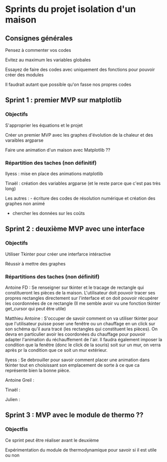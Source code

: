 # **Sprints du projet isolation d'un maison**

## **Consignes générales**

Pensez à commenter vos codes

Evitez au maximum les variables globales

Essayez de faire des codes avec uniquement des fonctions pour pouvoir créer des modules

Il faudrait autant que possible qu'on fasse nos propres codes

## **Sprint 1 : premier MVP sur matplotlib**

### Objectifs 

S'approprier les équations et le projet

Créer un premier MVP avec les graphes d'évolution de la chaleur et des varaibles argparse

Faire une animation d'un maison avec Matplotlib ??

### Répartition des taches (non définitif)

Ilyess : mise en place des animations matplotlib

Tinaël : création des variables argparse (et le reste parce que c'est pas très long)

Les autres : - écriture des codes de résolution numérique et création des graphes non animé

- chercher les données sur les coûts

## **Sprint 2 : deuxième MVP avec une interface**
 
### Objectifs

Utiliser Tkinter pour créer une interfarce intéractive

Réussir à mettre des graphes

### Répartitions des taches (non définitif)

Antoine FD : Se renseigner sur tkinter et le tracage de rectangle qui constitueront les pièces de la maison. L'utilisateur doit pouvoir tracer ses propres rectangles directement sur l'interface et on doit pouvoir récupérer les coordonnées de ce rectangle (Il me semble avoir vu une fonction tkinter get_cursor qui peut être utile)

Matthieu Antoine : S'occuper de savoir comment on va utiliser tkinter pour que l'utilisateur puisse poser une fenêtre ou un chauffage en un click sur son schéma qu'il aura tracé (les rectangles qui constituent les pièces). On devra en particulier avoir les coordonées du chauffage pour pouvoir adapter l'animation du réchauffement de l'air. Il faudra également imposer la condition que la fenêtre (donc le click de la souris) soit sur un mur, on verra après pr la condition que ce soit un mur extérieur.

Ilyess : Se debrouiller pour savoir comment placer une animation dans tkinter tout en choisissant son emplacement de sorte à ce que ca représente bien la bonne pièce.

Antoine Greil : 

Tinaël :

Julien :


## **Sprint 3 : MVP avec le module de thermo ??**

### Objectfis 

Ce sprint peut être réaliser avant le deuxième

Expérimentation du module de thermodynamique pour savoir si il est utile ou non

